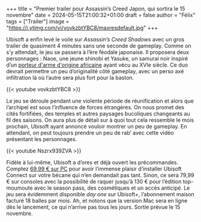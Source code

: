 +++
title = "Premier trailer pour Assassin’s Creed Japon, qui sortira le 15 novembre"
date = 2024-05-15T21:00:32+01:00
draft = false
author = "Félix"
tags = ["Trailer"]
image = "https://i.ytimg.com/vi/vovkzbtYBC8/maxresdefault.jpg"
+++ 

Ubisoft a enfin levé le voile sur *Assassin’s Creed Shadows* avec un gros trailer de quasiment 4 minutes sans une seconde de gameplay. Comme on s’y attendait, le jeu se passera à l’ère féodale japonaise. Il proposera deux personnages : Naoe, une jeune shinobi et Yasuke, un samurai noir inspiré d’un [porteur d'arme d'origine africaine](https://fr.wikipedia.org/wiki/Yasuke) ayant vécu au XVIe siècle. Ce duo devrait permettre un peu d’originalité côté gameplay, avec un perso axé infiltration là où l’autre sera plus fort pour la baston.

{{< youtube vovkzbtYBC8 >}} 


Le jeu se déroule pendant une violente période de réunification et alors que l’archipel est sous l’influence de forces étrangères. On nous promet des cités fortifiées, des temples et autres paysages bucoliques changeants au fil des saisons. On aura plus de détail sur à quoi tout cela ressemble le mois prochain, Ubisoft ayant annoncé vouloir montrer un peu de gameplay. En attendant, on peut toujours prendre un peu de rab’ avec cette vidéo présentant les personnages.

{{< youtube Nszrx939ZVA >}}

Fidèle à lui-même, Ubisoft a d’ores et déjà ouvert les précommandes. Comptez [69,99 € sur PC](https://store.ubisoft.com/fr/assassins-creed-shadows/660e5a03fbff4e2940488bcd.html) pour avoir l’immense plaisir d’installer Ubisoft Connect sur votre bécane qui n’en demandait pas tant. Sinon, ce sera 79,99 € sur consoles avec la possibilité de raquer jusqu’à 130 € pour l’édition top-moumoute avec le season pass, des cosmétiques et un accès anticipé. Le jeu sera évidemment disponible *day one* sur Ubisoft+, l’abonnement maison facturé 18 balles par mois. Ah, et notons que la version Mac sera en ligne dès le lancement, ce qui n’arrive pas tous les jours. Sortie prévue le 15 novembre.